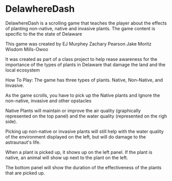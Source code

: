 # DelawhereDash
DelawhereDash is a scrolling game that teaches the player about the effects of planting non-native, 
native and invasive plants. The game content is specific to the the state of Delaware

This game was created by
EJ Murphey
Zachary Pearson
Jake Moritz
Wisdom Mills-Owoo

It was created as part of a class project to help rease awareness for the importance
of the types of plants in Delaware that damage the land and the local ecosystem

How To Play:
The game has three types of plants. Native, Non-Native, and Invasive.

As the game scrolls, you have to pick up the Native plants and Ignore the non-native, invasive and 
other opstacles

Native Plants will maintain or improve the air quality (graphically represented on the top panel) and
the water quality (represented on the righ side). 

Picking up non-native or invasive plants will still help with the water quality of the environment displayed
on the left, but will do damage to the astraunaut's life. 

When a plant is picked up, it shows up on the left panel. If the plant is native, an animal will show up 
next to the plant on the left. 

The bottom panel will show the duration of the effectiveness of the plants that are picked up.

